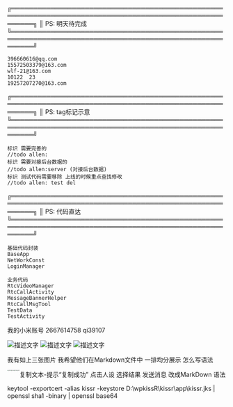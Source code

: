 
╔═════════════════════════════════════════════════════════════════════════════════════════════════════════╗
║   PS: 明天待完成 
╚═════════════════════════════════════════════════════════════════════════════════════════════════════════╝

 

    396660616@qq.com
    15572503379@163.com
    wlf-21@163.com
    10122  23
    19257207270@163.com





╔═════════════════════════════════════════════════════════════════════════════════════════════════════════╗
║   PS: tag标记示意
╚═════════════════════════════════════════════════════════════════════════════════════════════════════════╝

    标识 需要完善的
    //todo allen:
    标识 需要对接后台数据的
    //todo allen:server (对接后台数据)
    标识 测试代码需要移除 上线的时候重点查找修改
    //todo allen: test del








╔═════════════════════════════════════════════════════════════════════════════════════════════════════════╗
║   PS: 代码直达
╚═════════════════════════════════════════════════════════════════════════════════════════════════════════╝


    基础代码封装
    BaseApp
    NetWorkConst 
    LoginManager
    
    业务代码
    RtcVideoManager
    RtcCallActivity
    MessageBannerHelper
    RtcCallMsgTool
    TestData
    TestActivity


我的小米账号 2667614758  qi39107


![描述文字](C:\Users\39666\OneDrive\Pictures\image\1.jpg)
![描述文字](C:\Users\39666\OneDrive\Pictures\image\2.jpg)
![描述文字](C:\Users\39666\OneDrive\Pictures\image\3.jpg)

我有如上三张图片 我希望他们在Markdown文件中 一排均分展示 怎么写语法

<img src="C:/Users/39666/OneDrive/Pictures/image/31.png" alt="图31" style="zoom:15%; float: left;" /> 复制文本-提示“复制成功”
<img src="C:/Users/39666/OneDrive/Pictures/image/32.png" alt="图33" style="zoom:15%; float: left;" /> 点击人设
<img src="C:/Users/39666/OneDrive/Pictures/image/33.jpg" alt="图34" style="zoom:15%; float: left;" /> 选择结果
<img src="C:/Users/39666/OneDrive/Pictures/image/34.png" alt="图34" style="zoom:15%; float: left;" /> 发送消息
改成MarkDown 语法


keytool -exportcert -alias kissr -keystore D:\wpkissR\kissr\app\kissr.jks | openssl sha1 -binary | openssl base64
